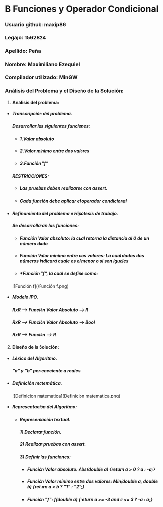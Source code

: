 # B Funciones y Operador Condicional

### Usuario github: maxip86
### Legajo: 1562824
### Apellido: Peña
### Nombre: Maximiliano Ezequiel
### Compilador utilizado: MinGW

### Análisis del Problema y el Diseño de la Solución:
1. #### Análisis del problema:
  - ##### Transcripción del problema.
    ##### *Desarrollar las siguientes funciones:*
    - ##### *1.Valar absoluto*
    - ##### *2.Valor mínimo entre dos valores*
    - ##### *3.Función "f"*

    ##### *RESTRICCIONES:*
    - ##### *Las pruebas deben realizarse con assert.*
    - ##### *Cada función debe aplicar el operador condicional*

  - ##### Refinamiento del problema e Hipótesis de trabajo.
      ##### *Se desarrollaran las funciones:*
      - ##### *Función Valor absoluto: la cual retorna la distancia al 0 de un número dado*
      - ##### *Función Valor mínimo entre dos valores: La cual dados dos números indicará cuale es el menor o si son iguales*
      - ##### *Función "f", la cual se define como:
      ![Función f](\Función f.png)

  - ##### Modelo IPO.
    ##### *RxR --> Función Valor Absoluto --> R*
    ##### *RxR --> Función Valor Absoluto --> Bool*
    ##### *RxR --> Función --> R*

2. #### Diseño de la Solución:
  - ##### Léxico del Algoritmo.
    ##### *"a" y "b" perteneciente a reales*

  - ##### Definición matemática.
    ![Definicion matematica](Definicion matematica.png)

  - ##### Representación del Algoritmo:

    - ##### Representación textual.
      ##### *1) Declarar función.*
      ##### *2) Realizar pruebas con assert.*
      ##### *3) Definir las funciones:*
      - ##### *Función Valor absoluto: Abs(double a) {return a > 0 ? a : -a;}*
      - ##### *Función Valor mínimo entre dos valores: Min(double a, double b) {return a < b ? "1" : "2";}*
      - ##### *Función "f": f(double a) {return a >= -3 and a <= 3 ? -a : a;}*
